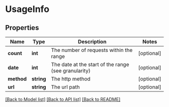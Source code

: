 # UsageInfo

## Properties
Name | Type | Description | Notes
------------ | ------------- | ------------- | -------------
**count** | **int** | The number of requests within the range | [optional] 
**date** | **int** | The date at the start of the range (see granularity) | [optional] 
**method** | **string** | The http method | [optional] 
**url** | **string** | The url path | [optional] 

[[Back to Model list]](../README.md#documentation-for-models) [[Back to API list]](../README.md#documentation-for-api-endpoints) [[Back to README]](../README.md)


